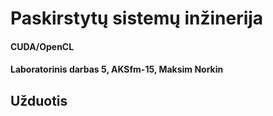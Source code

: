 # Paskirstytų sistemų inžinerija

#### CUDA/OpenCL
#### Laboratorinis darbas 5, AKSfm-15, Maksim Norkin

## Užduotis
